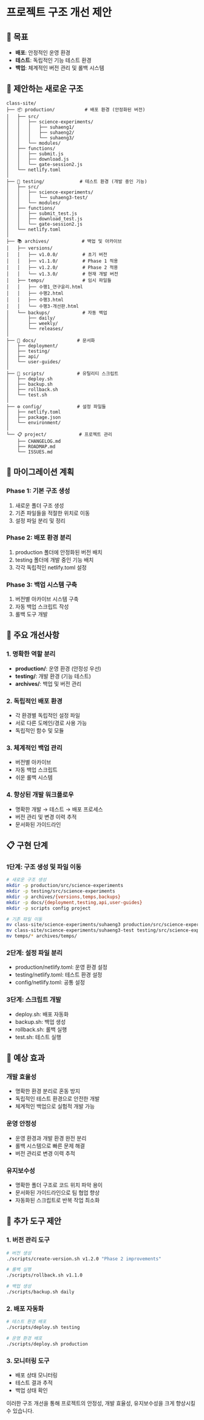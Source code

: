 # 프로젝트 구조 개선 제안

## 🎯 목표
- **배포**: 안정적인 운영 환경
- **테스트**: 독립적인 기능 테스트 환경  
- **백업**: 체계적인 버전 관리 및 롤백 시스템

## 📁 제안하는 새로운 구조

```
class-site/
├── 📦 production/           # 배포 환경 (안정화된 버전)
│   ├── src/
│   │   ├── science-experiments/
│   │   │   ├── suhaeng1/
│   │   │   ├── suhaeng2/
│   │   │   └── suhaeng3/
│   │   └── modules/
│   ├── functions/
│   │   ├── submit.js
│   │   ├── download.js
│   │   └── gate-session2.js
│   └── netlify.toml
│
├── 🧪 testing/             # 테스트 환경 (개발 중인 기능)
│   ├── src/
│   │   ├── science-experiments/
│   │   │   └── suhaeng3-test/
│   │   └── modules/
│   ├── functions/
│   │   ├── submit_test.js
│   │   ├── download_test.js
│   │   └── gate-session2.js
│   └── netlify.toml
│
├── 📚 archives/            # 백업 및 아카이브
│   ├── versions/
│   │   ├── v1.0.0/         # 초기 버전
│   │   ├── v1.1.0/         # Phase 1 적용
│   │   ├── v1.2.0/         # Phase 2 적용
│   │   └── v1.3.0/         # 현재 개발 버전
│   ├── temps/              # 임시 파일들
│   │   ├── 수행1_연구윤리.html
│   │   ├── 수행2.html
│   │   ├── 수행3.html
│   │   └── 수행3-개선판.html
│   └── backups/            # 자동 백업
│       ├── daily/
│       ├── weekly/
│       └── releases/
│
├── 📖 docs/               # 문서화
│   ├── deployment/
│   ├── testing/
│   ├── api/
│   └── user-guides/
│
├── 🔧 scripts/            # 유틸리티 스크립트
│   ├── deploy.sh
│   ├── backup.sh
│   ├── rollback.sh
│   └── test.sh
│
├── ⚙️ config/             # 설정 파일들
│   ├── netlify.toml
│   ├── package.json
│   └── environment/
│
└── 📋 project/            # 프로젝트 관리
    ├── CHANGELOG.md
    ├── ROADMAP.md
    └── ISSUES.md
```

## 🔄 마이그레이션 계획

### Phase 1: 기본 구조 생성
1. 새로운 폴더 구조 생성
2. 기존 파일들을 적절한 위치로 이동
3. 설정 파일 분리 및 정리

### Phase 2: 배포 환경 분리
1. production 폴더에 안정화된 버전 배치
2. testing 폴더에 개발 중인 기능 배치
3. 각각 독립적인 netlify.toml 설정

### Phase 3: 백업 시스템 구축
1. 버전별 아카이브 시스템 구축
2. 자동 백업 스크립트 작성
3. 롤백 도구 개발

## 🚀 주요 개선사항

### 1. 명확한 역할 분리
- **production/**: 운영 환경 (안정성 우선)
- **testing/**: 개발 환경 (기능 테스트)
- **archives/**: 백업 및 버전 관리

### 2. 독립적인 배포 환경
- 각 환경별 독립적인 설정 파일
- 서로 다른 도메인/경로 사용 가능
- 독립적인 함수 및 모듈

### 3. 체계적인 백업 관리
- 버전별 아카이브
- 자동 백업 스크립트
- 쉬운 롤백 시스템

### 4. 향상된 개발 워크플로우
- 명확한 개발 → 테스트 → 배포 프로세스
- 버전 관리 및 변경 이력 추적
- 문서화된 가이드라인

## 📋 구현 단계

### 1단계: 구조 생성 및 파일 이동
```bash
# 새로운 구조 생성
mkdir -p production/src/science-experiments
mkdir -p testing/src/science-experiments
mkdir -p archives/{versions,temps,backups}
mkdir -p docs/{deployment,testing,api,user-guides}
mkdir -p scripts config project

# 기존 파일 이동
mv class-site/science-experiments/suhaeng3 production/src/science-experiments/
mv class-site/science-experiments/suhaeng3-test testing/src/science-experiments/
mv temps/* archives/temps/
```

### 2단계: 설정 파일 분리
- production/netlify.toml: 운영 환경 설정
- testing/netlify.toml: 테스트 환경 설정
- config/netlify.toml: 공통 설정

### 3단계: 스크립트 개발
- deploy.sh: 배포 자동화
- backup.sh: 백업 생성
- rollback.sh: 롤백 실행
- test.sh: 테스트 실행

## 🎯 예상 효과

### 개발 효율성
- 명확한 환경 분리로 혼동 방지
- 독립적인 테스트 환경으로 안전한 개발
- 체계적인 백업으로 실험적 개발 가능

### 운영 안정성
- 운영 환경과 개발 환경 완전 분리
- 롤백 시스템으로 빠른 문제 해결
- 버전 관리로 변경 이력 추적

### 유지보수성
- 명확한 폴더 구조로 코드 위치 파악 용이
- 문서화된 가이드라인으로 팀 협업 향상
- 자동화된 스크립트로 반복 작업 최소화

## 🔧 추가 도구 제안

### 1. 버전 관리 도구
```bash
# 버전 생성
./scripts/create-version.sh v1.2.0 "Phase 2 improvements"

# 롤백 실행
./scripts/rollback.sh v1.1.0

# 백업 생성
./scripts/backup.sh daily
```

### 2. 배포 자동화
```bash
# 테스트 환경 배포
./scripts/deploy.sh testing

# 운영 환경 배포
./scripts/deploy.sh production
```

### 3. 모니터링 도구
- 배포 상태 모니터링
- 테스트 결과 추적
- 백업 상태 확인

이러한 구조 개선을 통해 프로젝트의 안정성, 개발 효율성, 유지보수성을 크게 향상시킬 수 있습니다.
